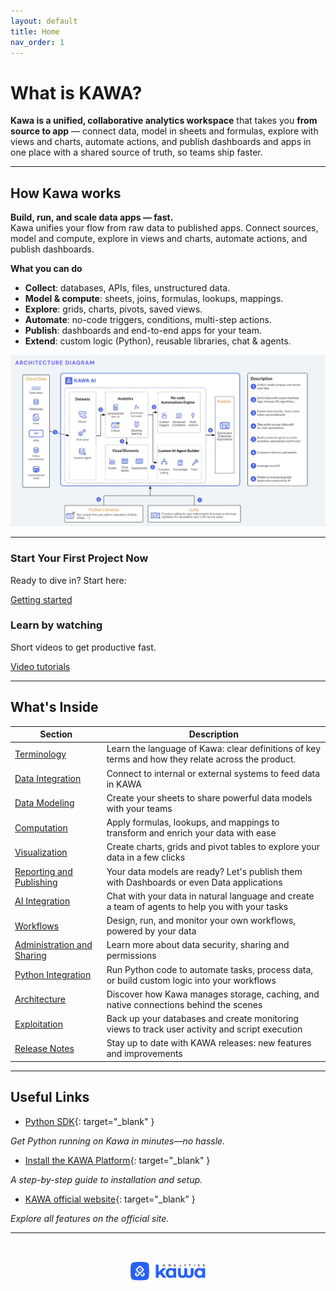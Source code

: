 ```yaml
---
layout: default
title: Home
nav_order: 1
---
```


# What is KAWA?

**Kawa is a unified, collaborative analytics workspace** that takes you **from source to app** — connect data, model in sheets and formulas, explore with views and charts, automate actions, and publish dashboards and apps in one place with a shared source of truth, so teams ship faster.

---

## How Kawa works

**Build, run, and scale data apps — fast.**  
Kawa unifies your flow from raw data to published apps. Connect sources, model and compute, explore in views and charts, automate actions, and publish dashboards.

**What you can do**
- **Collect**: databases, APIs, files, unstructured data.
- **Model & compute**: sheets, joins, formulas, lookups, mappings.
- **Explore**: grids, charts, pivots, saved views.
- **Automate**: no-code triggers, conditions, multi-step actions.
- **Publish**: dashboards and end-to-end apps for your team.
- **Extend**: custom logic (Python), reusable libraries, chat & agents.


![home_page](./readme-assets/home1.png)


---

<section class="grid">
  <article class="card">
    <h3>Start Your First Project Now</h3>
    <p>Ready to dive in? Start here:</p>
    <div class="actions">
      <a class="btn btn-primary" href="./00_01_getting_started.html">Getting started</a>
    </div>
  </article>

  <article class="card">
    <h3>Learn by watching</h3>
    <p>Short videos to get productive fast.</p>
    <div class="actions">
      <a class="btn btn-secondary"
         href="https://docs.kawa.ai/video-tutorials/english-tutorials"
         target="_blank" rel="noopener">Video tutorials</a>
    </div>
  </article>
</section>

---

## What's Inside

| Section                                                   | Description                                                                                      
|-----------------------------------------------------------|--------------------------------------------------------------------------------------------------
| [Terminology](00_02_terminology.md)                       |Learn the language of Kawa: clear definitions of key terms  and how they relate across the product.
| [Data Integration](./01_00_data_integration.html)         | Connect to internal or external systems to feed data in KAWA                                     
| [Data Modeling](./02_00_modeling.html)                    | Create your sheets to share powerful data models with your teams                                 
| [Computation](03_00_computations.md)                      | Apply formulas, lookups, and mappings to transform and enrich your data with ease                
| [Visualization](./04_00_visualization.html)               | Create charts, grids and pivot tables to explore your data in a few clicks                       
| [Reporting and Publishing](./05_00_publishing.html)       | Your data models are ready? Let's publish them with Dashboards or even Data applications
| [AI Integration](./06_00_ai_integration.html)             | Chat with your data in natural language and create a team of agents to help you with your tasks  
| [Workflows](./07_00_workflows.html)                       | Design, run, and monitor your own workflows, powered by your data                                                  
| [Administration and Sharing](./08_00_administration.html) | Learn more about data security, sharing and permissions                                          
| [Python Integration](09_00_python_integration.md)         | Run Python code to automate tasks, process data, or build custom logic into your workflows       
| [Architecture](10_00_architecture.md)                     | Discover how Kawa manages storage, caching, and native connections behind the scenes             
| [Exploitation](11_00_exploitation.md)                     | Back up your databases and create monitoring views to track user activity and script execution   
| [Release Notes](12_00_release_notes.md)                   | Stay up to date with KAWA releases: new features and improvements             

---

## Useful Links

- [Python SDK](https://github.com/kawa-analytics/kywy-documentation){: target="_blank" }

_Get Python running on Kawa in minutes—no hassle._

- [Install the KAWA Platform](https://github.com/kawa-analytics/kawa-docker-install){: target="_blank" }

_A step-by-step guide to installation and setup._

- [KAWA official website](https://www.kawa.ai){: target="_blank" }

_Explore all features on the official site._

---

<p align="center">
  <img src="./logo.png" alt="Kawa Logo" width="120" style="margin-top: 2rem;" />
</p>